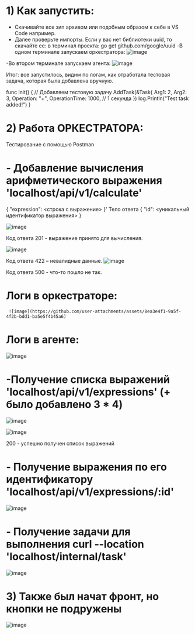 # 1) Как запустить:
- Скачивайте все зип архивом или подобным образом к себе в VS Code например.
- Далее проверьте импорты. Если у вас нет библиотеки uuid, то скачайте ее:
в терминал проекта: go get github.com/google/uuid
-В одном терминале запускаем оркестратора:
 ![image](https://github.com/user-attachments/assets/a5228596-d743-4f28-982d-ff9005e55cf9)

-Во втором терминале запускаем агента:
 ![image](https://github.com/user-attachments/assets/e40e8443-bf81-4366-aa82-2e605f1d6939)


Итог: все запустилось, видим по логам, как отработала тестовая задача, которая была добавлена вручную.

func init() {
    // Добавляем тестовую задачу
    AddTask(&Task{
        Arg1:          2,
        Arg2:          3,
        Operation:     "+",
        OperationTime: 1000, // 1 секунда
    })
    log.Println("Test task added!")
}

# 2)	Работа ОРКЕСТРАТОРА:
Тестирование с помощью Postman 
# - Добавление вычисления арифметического выражения 'localhost/api/v1/calculate'
{
  "expression": <строка с выражение>
}'
Тело ответа
{
    "id": <уникальный идентификатор выражения>
}

 ![image](https://github.com/user-attachments/assets/c3307a42-2c07-4d3f-a55b-a8a0713099c0)

Код ответа 201 - выражение принято для вычисления.

 ![image](https://github.com/user-attachments/assets/f0e36664-6c46-4e59-bfb0-d0fbee56b5d0)

Код ответа 422 – невалидные данные.
 ![image](https://github.com/user-attachments/assets/a3b17c29-de39-411e-bebe-a385abbf110a)

Код ответа 500 - что-то пошло не так.
# Логи в оркестраторе:
	 ![image](https://github.com/user-attachments/assets/8ea3e4f1-9a5f-4f2b-bdd1-ba5e5f4b45a6)

# Логи в агенте:
 ![image](https://github.com/user-attachments/assets/be77114d-4e61-402f-8156-9021a4c9dc1a)

# -Получение списка выражений 'localhost/api/v1/expressions' (+ было добавлено 3 * 4)
 ![image](https://github.com/user-attachments/assets/adfeecd7-5b5b-410a-9674-414fc34c3762)

![image](https://github.com/user-attachments/assets/4c89ec56-3911-471d-a30f-ae3b7e74922f)

200	- успешно получен список выражений

# -	Получение выражения по его идентификатору  'localhost/api/v1/expressions/:id'
 ![image](https://github.com/user-attachments/assets/b16cb3b1-9bb0-4519-88b0-1b00be17c58f)


# -	Получение задачи для выполнения curl --location 'localhost/internal/task'
![image](https://github.com/user-attachments/assets/36d3c1b9-52bb-4873-a353-32030e1f4e09)



# 3)	Также был начат фронт, но кнопки не подружены
![image](https://github.com/user-attachments/assets/fdd439dd-a0bb-4830-978f-537e7c2d9349)
 


